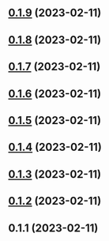 

## [0.1.9](https://github.com/famu1hundred/famu1hundred.github.io/compare/0.1.8...0.1.9) (2023-02-11)

## [0.1.8](https://github.com/famu1hundred/famu1hundred.github.io/compare/0.1.7...0.1.8) (2023-02-11)

## [0.1.7](https://github.com/famu1hundred/famu1hundred.github.io/compare/0.1.6...0.1.7) (2023-02-11)

## [0.1.6](https://github.com/famu1hundred/famu1hundred.github.io/compare/0.1.4...0.1.6) (2023-02-11)

## [0.1.5](https://github.com/famu1hundred/famu1hundred.github.io/compare/0.1.4...0.1.5) (2023-02-11)

## [0.1.4](https://github.com/famu1hundred/famu1hundred.github.io/compare/0.1.3...0.1.4) (2023-02-11)

## [0.1.3](https://github.com/famu1hundred/famu1hundred.github.io/compare/0.1.2...0.1.3) (2023-02-11)

## [0.1.2](https://github.com/famu1hundred/famu1hundred.github.io/compare/0.1.1...0.1.2) (2023-02-11)

## 0.1.1 (2023-02-11)